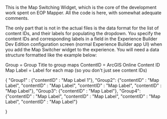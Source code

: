 This is the Map Switching Widget, which is the core of the development work spent on EOP Mapper. All the code is here, with somewhat adequate comments. 

The only part that is not in the actual files is the data format for the list of content IDs, and their labels for populating the dropdown. You specify the content IDs and corresponding labels in a field in the Experience Builder Dev Edition configuration screen (normal Experience Builder app UI) when you add the Map Switcher widget to the experience. You will need a data structure formatted like the example below:

Group = Group Title to group maps
ContentID = ArcGIS Online Content ID
Map Label = Label for each map (so you don't just see content IDs)



{   "Group1"   : {"contentID" : "Map Label 1"},
    "Group2": {"contentID" : "Map Label",
              "contentID" : "Map Label",
              "contentID" : "Map Label",
              "contentID" : "Map Label"},
    "Group3": {"contentID" : "Map Label"},
    "Group4": {"contentID" : "Map Label",
              "contentID" : "Map Label",
              "contentID" : "Map Label",
              "contentID" : "Map Label"}
                                    

}